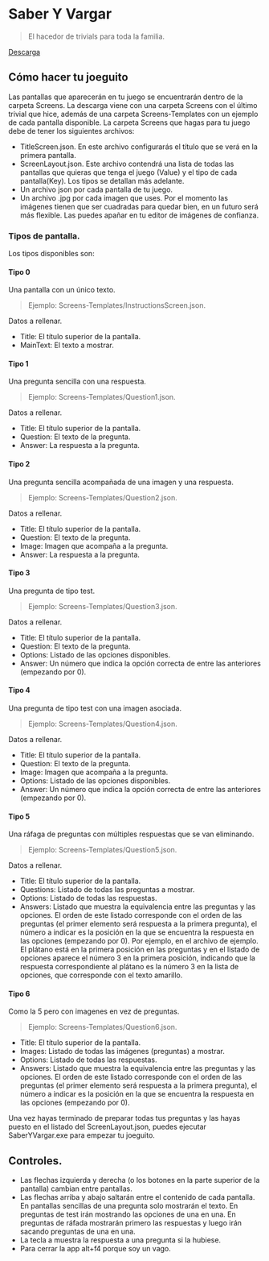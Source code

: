 # Saber Y Vargar

> El hacedor de trivials para toda la familia.

[Descarga](https://github.com/varguiniano/SaberYVargar/releases/download/0.0.1/SaberYVargar.7z)

## Cómo hacer tu joeguito

Las pantallas que aparecerán en tu juego se encuentrarán dentro de la carpeta Screens. La descarga viene con una carpeta Screens con el último trivial que hice, además de una carpeta Screens-Templates con un ejemplo de cada pantalla disponible. La carpeta Screens que hagas para tu juego debe de tener los siguientes archivos:

- TitleScreen.json.
  En este archivo configurarás el título que se verá en la primera pantalla.
- ScreenLayout.json.
  Este archivo contendrá una lista de todas las pantallas que quieras que tenga el juego (Value) y el tipo de cada pantalla(Key). Los tipos se detallan más adelante.
- Un archivo json por cada pantalla de tu juego.
- Un archivo .jpg por cada imagen que uses. Por el momento las imágenes tienen que ser cuadradas para quedar bien, en un futuro será más flexible. Las puedes apañar en tu editor de imágenes de confianza.


### Tipos de pantalla.
Los tipos disponibles son:

#### Tipo 0
Una pantalla con un único texto.

> Ejemplo: Screens-Templates/InstructionsScreen.json.

Datos a rellenar.
- Title: El título superior de la pantalla.
- MainText: El texto a mostrar.

#### Tipo 1
Una pregunta sencilla con una respuesta.

> Ejemplo: Screens-Templates/Question1.json.

Datos a rellenar.
- Title: El título superior de la pantalla.
- Question: El texto de la pregunta.
- Answer: La respuesta a la pregunta.

#### Tipo 2
Una pregunta sencilla acompañada de una imagen y una respuesta.

> Ejemplo: Screens-Templates/Question2.json.

Datos a rellenar.
- Title: El título superior de la pantalla.
- Question: El texto de la pregunta.
- Image: Imagen que acompaña a la pregunta.
- Answer: La respuesta a la pregunta.

#### Tipo 3
Una pregunta de tipo test.

> Ejemplo: Screens-Templates/Question3.json.

Datos a rellenar.
- Title: El título superior de la pantalla.
- Question: El texto de la pregunta.
- Options: Listado de las opciones disponibles.
- Answer: Un número que indica la opción correcta de entre las anteriores (empezando por 0).

#### Tipo 4
Una pregunta de tipo test con una imagen asociada.

> Ejemplo: Screens-Templates/Question4.json.

Datos a rellenar.
- Title: El título superior de la pantalla.
- Question: El texto de la pregunta.
- Image: Imagen que acompaña a la pregunta.
- Options: Listado de las opciones disponibles.
- Answer: Un número que indica la opción correcta de entre las anteriores (empezando por 0).

#### Tipo 5
Una ráfaga de preguntas con múltiples respuestas que se van eliminando.

> Ejemplo: Screens-Templates/Question5.json.

Datos a rellenar.
- Title: El título superior de la pantalla.
- Questions: Listado de todas las preguntas a mostrar.
- Options: Listado de todas las respuestas.
- Answers: Listado que muestra la equivalencia entre las preguntas y las opciones. El orden de este listado corresponde con el orden de las preguntas (el primer elemento será respuesta a la primera pregunta), el número a indicar es la posición en la que se encuentra la respuesta en las opciones (empezando por 0). Por ejemplo, en el archivo de ejemplo. El plátano está en la primera posición en las preguntas y en el listado de opciones aparece el número 3 en la primera posición, indicando que la respuesta correspondiente al plátano es la número 3 en la lista de opciones, que corresponde con el texto amarillo.

#### Tipo 6
Como la 5 pero con imagenes en vez de preguntas.

> Ejemplo: Screens-Templates/Question6.json.

- Title: El título superior de la pantalla.
- Images: Listado de todas las imágenes (preguntas) a mostrar.
- Options: Listado de todas las respuestas.
- Answers: Listado que muestra la equivalencia entre las preguntas y las opciones. El orden de este listado corresponde con el orden de las preguntas (el primer elemento será respuesta a la primera pregunta), el número a indicar es la posición en la que se encuentra la respuesta en las opciones (empezando por 0).

Una vez hayas terminado de preparar todas tus preguntas y las hayas puesto en el listado del ScreenLayout.json, puedes ejecutar SaberYVargar.exe para empezar tu joeguito.

## Controles.
- Las flechas izquierda y derecha (o los botones en la parte superior de la pantalla) cambian entre pantallas.
- Las flechas arriba y abajo saltarán entre el contenido de cada pantalla. En pantallas sencillas de una pregunta solo mostrarán el texto. En preguntas de test irán mostrando las opciones de una en una. En preguntas de ráfada mostrarán primero las respuestas y luego irán sacando preguntas de una en una.
- La tecla a muestra la respuesta a una pregunta si la hubiese.
- Para cerrar la app alt+f4 porque soy un vago.
